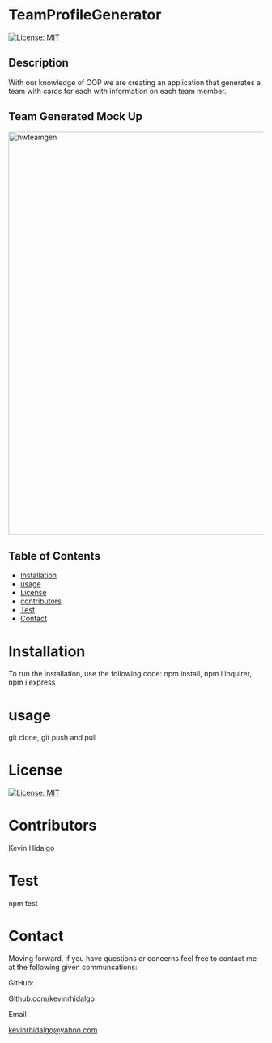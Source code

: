 # TeamProfileGenerator
  [![License: MIT](https://img.shields.io/badge/License-MIT-yellow.svg)](https://opensource.org/licenses/MIT)
  ## Description 
With our knowledge of OOP we are creating an application that generates a team with cards for each with information on each team member.

## Team Generated Mock Up
<img width="795" alt="hwteamgen" src="https://user-images.githubusercontent.com/78196245/115647960-bc4ed380-a2f2-11eb-9a7a-1e037da22304.png">

  ## Table of Contents 

  * [Installation](#installation)
  * [usage](#usage)
  * [License](#license)
  * [contributors](#contributors)
  * [Test](#test)
  * [Contact](#contact)
  # Installation
  To run the installation, use the following code:
  npm install, npm i inquirer, npm i express
  # usage
  git clone, git push and pull
  # License
  [![License: MIT](https://img.shields.io/badge/License-MIT-yellow.svg)](https://opensource.org/licenses/MIT)
  
  # Contributors
  Kevin Hidalgo
  # Test
  npm test
  # Contact
  Moving forward, if you have questions or concerns feel free to contact me at the following given communcations: 


  GitHub: 

  Github.com/kevinrhidalgo 

  Email 

  kevinrhidalgo@yahoo.com 


 
  

  
